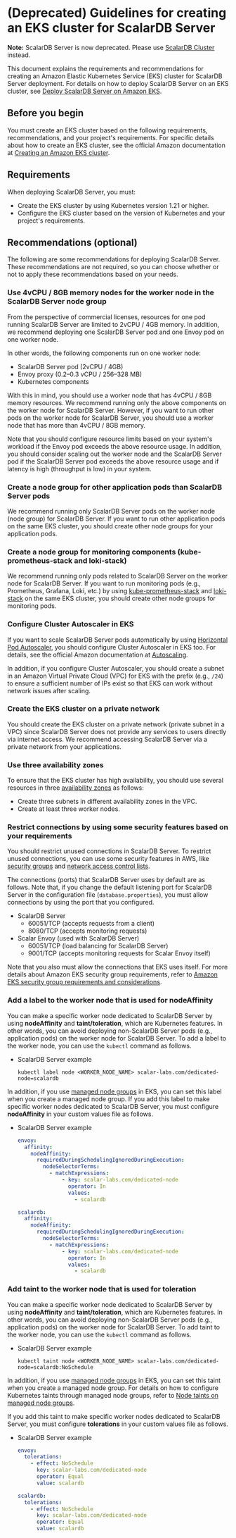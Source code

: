 # (Deprecated) Guidelines for creating an EKS cluster for ScalarDB Server

**Note:** ScalarDB Server is now deprecated. Please use [ScalarDB Cluster](./ManualDeploymentGuideScalarDBClusterOnEKS.md) instead.

This document explains the requirements and recommendations for creating an Amazon Elastic Kubernetes Service (EKS) cluster for ScalarDB Server deployment. For details on how to deploy ScalarDB Server on an EKS cluster, see [Deploy ScalarDB Server on Amazon EKS](./ManualDeploymentGuideScalarDBServerOnEKS.md).

## Before you begin

You must create an EKS cluster based on the following requirements, recommendations, and your project's requirements. For specific details about how to create an EKS cluster, see the official Amazon documentation at [Creating an Amazon EKS cluster](https://docs.aws.amazon.com/eks/latest/userguide/create-cluster.html).

## Requirements

When deploying ScalarDB Server, you must:

* Create the EKS cluster by using Kubernetes version 1.21 or higher.
* Configure the EKS cluster based on the version of Kubernetes and your project's requirements.

## Recommendations (optional)

The following are some recommendations for deploying ScalarDB Server. These recommendations are not required, so you can choose whether or not to apply these recommendations based on your needs.

### Use 4vCPU / 8GB memory nodes for the worker node in the ScalarDB Server node group

From the perspective of commercial licenses, resources for one pod running ScalarDB Server are limited to 2vCPU / 4GB memory. In addition, we recommend deploying one ScalarDB Server pod and one Envoy pod on one worker node.

In other words, the following components run on one worker node:

* ScalarDB Server pod (2vCPU / 4GB)
* Envoy proxy (0.2–0.3 vCPU / 256–328 MB)
* Kubernetes components

With this in mind, you should use a worker node that has 4vCPU / 8GB memory resources. We recommend running only the above components on the worker node for ScalarDB Server. However, if you want to run other pods on the worker node for ScalarDB Server, you should use a worker node that has more than 4vCPU / 8GB memory.

Note that you should configure resource limits based on your system's workload if the Envoy pod exceeds the above resource usage. In addition, you should consider scaling out the worker node and the ScalarDB Server pod if the ScalarDB Server pod exceeds the above resource usage and if latency is high (throughput is low) in your system.

### Create a node group for other application pods than ScalarDB Server pods

We recommend running only ScalarDB Server pods on the worker node (node group) for ScalarDB Server. If you want to run other application pods on the same EKS cluster, you should create other node groups for your application pods.

### Create a node group for monitoring components (kube-prometheus-stack and loki-stack)

We recommend running only pods related to ScalarDB Server on the worker node for ScalarDB Server. If you want to run monitoring pods (e.g., Prometheus, Grafana, Loki, etc.) by using [kube-prometheus-stack](./K8sMonitorGuide.md) and [loki-stack](./K8sLogCollectionGuide.md) on the same EKS cluster, you should create other node groups for monitoring pods.

### Configure Cluster Autoscaler in EKS

If you want to scale ScalarDB Server pods automatically by using [Horizontal Pod Autoscaler](https://docs.aws.amazon.com/eks/latest/userguide/horizontal-pod-autoscaler.html), you should configure Cluster Autoscaler in EKS too. For details, see the official Amazon documentation at [Autoscaling](https://docs.aws.amazon.com/eks/latest/userguide/autoscaling.html#cluster-autoscaler).

In addition, if you configure Cluster Autoscaler, you should create a subnet in an Amazon Virtual Private Cloud (VPC) for EKS with the prefix (e.g., `/24`) to ensure a sufficient number of IPs exist so that EKS can work without network issues after scaling.

### Create the EKS cluster on a private network

You should create the EKS cluster on a private network (private subnet in a VPC) since ScalarDB Server does not provide any services to users directly via internet access. We recommend accessing ScalarDB Server via a private network from your applications.

### Use three availability zones

To ensure that the EKS cluster has high availability, you should use several resources in three [availability zones](https://docs.aws.amazon.com/AWSEC2/latest/UserGuide/using-regions-availability-zones.html) as follows:

* Create three subnets in different availability zones in the VPC.
* Create at least three worker nodes.

### Restrict connections by using some security features based on your requirements

You should restrict unused connections in ScalarDB Server. To restrict unused connections, you can use some security features in AWS, like [security groups](https://docs.aws.amazon.com/vpc/latest/userguide/VPC_SecurityGroups.html) and [network access control lists](https://docs.aws.amazon.com/vpc/latest/userguide/vpc-network-acls.html).

The connections (ports) that ScalarDB Server uses by default are as follows. Note that, if you change the default listening port for ScalarDB Server in the configuration file (`database.properties`), you must allow connections by using the port that you configured.

* ScalarDB Server
    * 60051/TCP (accepts requests from a client)
    * 8080/TCP (accepts monitoring requests)
* Scalar Envoy (used with ScalarDB Server)
    * 60051/TCP (load balancing for ScalarDB Server)
    * 9001/TCP (accepts monitoring requests for Scalar Envoy itself)

Note that you also must allow the connections that EKS uses itself. For more details about Amazon EKS security group requirements, refer to [Amazon EKS security group requirements and considerations](https://docs.aws.amazon.com/eks/latest/userguide/sec-group-reqs.html).

### Add a **label** to the worker node that is used for **nodeAffinity**

You can make a specific worker node dedicated to ScalarDB Server by using **nodeAffinity** and **taint/toleration**, which are Kubernetes features. In other words, you can avoid deploying non-ScalarDB Server pods (e.g., application pods) on the worker node for ScalarDB Server. To add a label to the worker node, you can use the `kubectl` command as follows.

* ScalarDB Server example
  ```console
  kubectl label node <WORKER_NODE_NAME> scalar-labs.com/dedicated-node=scalardb
  ```

In addition, if you use [managed node groups](https://docs.aws.amazon.com/eks/latest/userguide/create-managed-node-group.html) in EKS, you can set this label when you create a managed node group. If you add this label to make specific worker nodes dedicated to ScalarDB Server, you must configure **nodeAffinity** in your custom values file as follows.

* ScalarDB Server example
  ```yaml
  envoy:
    affinity:
      nodeAffinity:
        requiredDuringSchedulingIgnoredDuringExecution:
          nodeSelectorTerms:
            - matchExpressions:
                - key: scalar-labs.com/dedicated-node
                  operator: In
                  values:
                    - scalardb

  scalardb:
    affinity:
      nodeAffinity:
        requiredDuringSchedulingIgnoredDuringExecution:
          nodeSelectorTerms:
            - matchExpressions:
                - key: scalar-labs.com/dedicated-node
                  operator: In
                  values:
                    - scalardb
  ```

### Add **taint** to the worker node that is used for **toleration**

You can make a specific worker node dedicated to ScalarDB Server by using **nodeAffinity** and **taint/toleration**, which are Kubernetes features. In other words, you can avoid deploying non-ScalarDB Server pods (e.g., application pods) on the worker node for ScalarDB Server. To add taint to the worker node, you can use the `kubectl` command as follows.

* ScalarDB Server example
  ```console
  kubectl taint node <WORKER_NODE_NAME> scalar-labs.com/dedicated-node=scalardb:NoSchedule
  ```

In addition, if you use [managed node groups](https://docs.aws.amazon.com/eks/latest/userguide/create-managed-node-group.html) in EKS, you can set this taint when you create a managed node group. For details on how to configure Kubernetes taints through managed node groups, refer to [Node taints on managed node groups](https://docs.aws.amazon.com/eks/latest/userguide/node-taints-managed-node-groups.html).

If you add this taint to make specific worker nodes dedicated to ScalarDB Server, you must configure **tolerations** in your custom values file as follows.

* ScalarDB Server example
  ```yaml
  envoy:
    tolerations:
      - effect: NoSchedule
        key: scalar-labs.com/dedicated-node
        operator: Equal
        value: scalardb

  scalardb:
    tolerations:
      - effect: NoSchedule
        key: scalar-labs.com/dedicated-node
        operator: Equal
        value: scalardb
  ```
